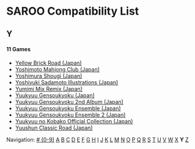# SAROO Compatibility List

## Y

#### 11 Games

- [Yellow Brick Road (Japan)](../../Regions/Japan/T-8109G/01/README.md)
- [Yoshimoto Mahjong Club (Japan)](../../Regions/Japan/T-20403G/01/README.md)
- [Yoshimura Shougi (Japan)](../../Regions/Japan/T-9531G/01/README.md)
- [Yoshiyuki Sadamoto Illustrations (Japan)](../../Regions/Japan/T-35102G/01/README.md)
- [Yumimi Mix Remix (Japan)](../../Regions/Japan/T-4501G/01/README.md)
- [Yuukyuu Gensoukyoku (Japan)](../../Regions/Japan/T-27804G/01/README.md)
- [Yuukyuu Gensoukyoku 2nd Album (Japan)](../../Regions/Japan/T-27807G/01/README.md)
- [Yuukyuu Gensoukyoku Ensemble (Japan)](../../Regions/Japan/T-27808G/01/README.md)
- [Yuukyuu Gensoukyoku Ensemble 2 (Japan)](../../Regions/Japan/T-27809G/01/README.md)
- [Yuukyuu no Kobako Official Collection (Japan)](../../Regions/Japan/T-27806G/01/README.md)
- [Yuushun Classic Road (Japan)](../../Regions/Japan/T-6009G/01/README.md)

Navigation:
[# (0-9)](./09.md) [A](./A.md) [B](./B.md) [C](./C.md) [D](./D.md) [E](./E.md) [F](./F.md) [G](./G.md) [H](./H.md) [I](./I.md) [J](./J.md) [K](./K.md) [L](./L.md) [M](./M.md) [N](./N.md) [O](./O.md) [P](./P.md) [Q](./Q.md) [R](./R.md) [S](./S.md) [T](./T.md) [U](./U.md) [V](./V.md) [W](./W.md) [X](./X.md) **Y** [Z](./Z.md)

